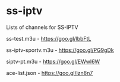 # ss-iptv
Lists of channels for SS-IPTV 

ss-test.m3u - https://goo.gl/lbbFtL

ss-iptv-sportv.m3u - https://goo.gl/PG9gDk

siptv-pt.m3u - https://goo.gl/EWwl6W

ace-list.json - https://goo.gl/izn8n7
